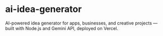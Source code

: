 # ai-idea-generator
AI-powered idea generator for apps, businesses, and creative projects — built with Node.js and Gemini API, deployed on Vercel.
